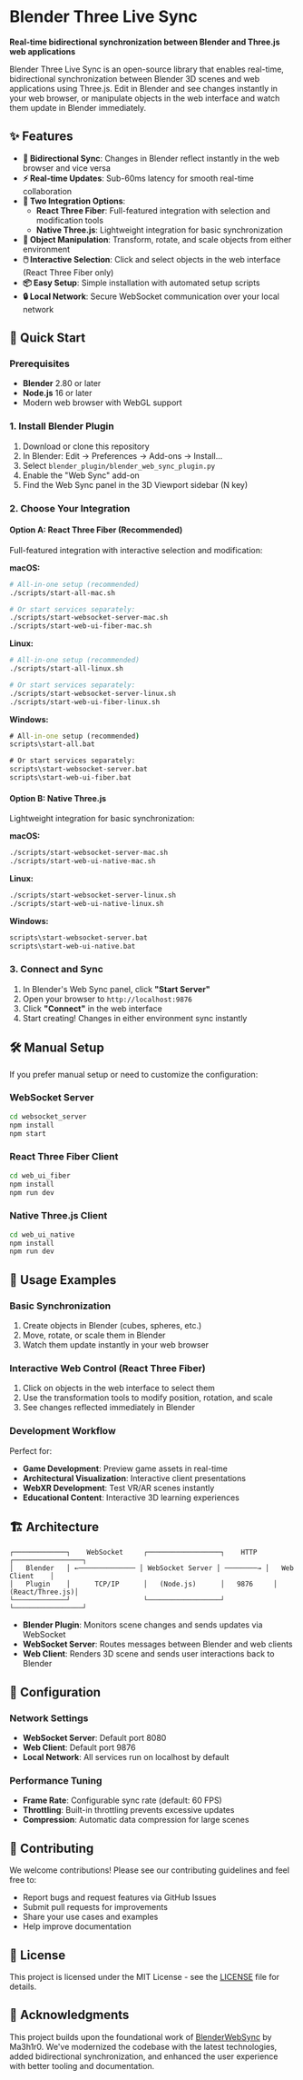 # Blender Three Live Sync

**Real-time bidirectional synchronization between Blender and Three.js web applications**

Blender Three Live Sync is an open-source library that enables real-time, bidirectional synchronization between Blender 3D scenes and web applications using Three.js. Edit in Blender and see changes instantly in your web browser, or manipulate objects in the web interface and watch them update in Blender immediately.

## ✨ Features

- **🔄 Bidirectional Sync**: Changes in Blender reflect instantly in the web browser and vice versa
- **⚡ Real-time Updates**: Sub-60ms latency for smooth real-time collaboration
- **🎯 Two Integration Options**: 
  - **React Three Fiber**: Full-featured integration with selection and modification tools
  - **Native Three.js**: Lightweight integration for basic synchronization
- **🔧 Object Manipulation**: Transform, rotate, and scale objects from either environment
- **🖱️ Interactive Selection**: Click and select objects in the web interface (React Three Fiber only)
- **📦 Easy Setup**: Simple installation with automated setup scripts
- **🔒 Local Network**: Secure WebSocket communication over your local network

## 🚀 Quick Start

### Prerequisites

- **Blender** 2.80 or later
- **Node.js** 16 or later
- Modern web browser with WebGL support

### 1. Install Blender Plugin

1. Download or clone this repository
2. In Blender: Edit → Preferences → Add-ons → Install...
3. Select `blender_plugin/blender_web_sync_plugin.py`
4. Enable the "Web Sync" add-on
5. Find the Web Sync panel in the 3D Viewport sidebar (N key)

### 2. Choose Your Integration

#### Option A: React Three Fiber (Recommended)
Full-featured integration with interactive selection and modification:

**macOS:**
```bash
# All-in-one setup (recommended)
./scripts/start-all-mac.sh

# Or start services separately:
./scripts/start-websocket-server-mac.sh
./scripts/start-web-ui-fiber-mac.sh
```

**Linux:**
```bash
# All-in-one setup (recommended)
./scripts/start-all-linux.sh

# Or start services separately:
./scripts/start-websocket-server-linux.sh
./scripts/start-web-ui-fiber-linux.sh
```

**Windows:**
```cmd
# All-in-one setup (recommended)
scripts\start-all.bat

# Or start services separately:
scripts\start-websocket-server.bat
scripts\start-web-ui-fiber.bat
```

#### Option B: Native Three.js
Lightweight integration for basic synchronization:

**macOS:**
```bash
./scripts/start-websocket-server-mac.sh
./scripts/start-web-ui-native-mac.sh
```

**Linux:**
```bash
./scripts/start-websocket-server-linux.sh
./scripts/start-web-ui-native-linux.sh
```

**Windows:**
```cmd
scripts\start-websocket-server.bat
scripts\start-web-ui-native.bat
```

### 3. Connect and Sync

1. In Blender's Web Sync panel, click **"Start Server"**
2. Open your browser to `http://localhost:9876`
3. Click **"Connect"** in the web interface
4. Start creating! Changes in either environment sync instantly

## 🛠️ Manual Setup

If you prefer manual setup or need to customize the configuration:

### WebSocket Server
```bash
cd websocket_server
npm install
npm start
```

### React Three Fiber Client
```bash
cd web_ui_fiber
npm install
npm run dev
```

### Native Three.js Client
```bash
cd web_ui_native
npm install
npm run dev
```

## 📖 Usage Examples

### Basic Synchronization
1. Create objects in Blender (cubes, spheres, etc.)
2. Move, rotate, or scale them in Blender
3. Watch them update instantly in your web browser

### Interactive Web Control (React Three Fiber)
1. Click on objects in the web interface to select them
2. Use the transformation tools to modify position, rotation, and scale
3. See changes reflected immediately in Blender

### Development Workflow
Perfect for:
- **Game Development**: Preview game assets in real-time
- **Architectural Visualization**: Interactive client presentations  
- **WebXR Development**: Test VR/AR scenes instantly
- **Educational Content**: Interactive 3D learning experiences

## 🏗️ Architecture

```
┌─────────────┐    WebSocket     ┌──────────────────┐    HTTP    ┌─────────────────┐
│   Blender   │ ←────────────── │ WebSocket Server │ ────────→ │   Web Client    │
│   Plugin    │      TCP/IP      │   (Node.js)      │   9876     │ (React/Three.js)│
└─────────────┘                  └──────────────────┘            └─────────────────┘
```

- **Blender Plugin**: Monitors scene changes and sends updates via WebSocket
- **WebSocket Server**: Routes messages between Blender and web clients  
- **Web Client**: Renders 3D scene and sends user interactions back to Blender

## 🔧 Configuration

### Network Settings
- **WebSocket Server**: Default port 8080
- **Web Client**: Default port 9876
- **Local Network**: All services run on localhost by default

### Performance Tuning
- **Frame Rate**: Configurable sync rate (default: 60 FPS)
- **Throttling**: Built-in throttling prevents excessive updates
- **Compression**: Automatic data compression for large scenes

## 🤝 Contributing

We welcome contributions! Please see our contributing guidelines and feel free to:

- Report bugs and request features via GitHub Issues
- Submit pull requests for improvements
- Share your use cases and examples
- Help improve documentation

## 📄 License

This project is licensed under the MIT License - see the [LICENSE](LICENSE) file for details.

## 🙏 Acknowledgments

This project builds upon the foundational work of [BlenderWebSync](https://github.com/Ma3h1r0/BlenderWebSync) by Ma3h1r0. We've modernized the codebase with the latest technologies, added bidirectional synchronization, and enhanced the user experience with better tooling and documentation.
